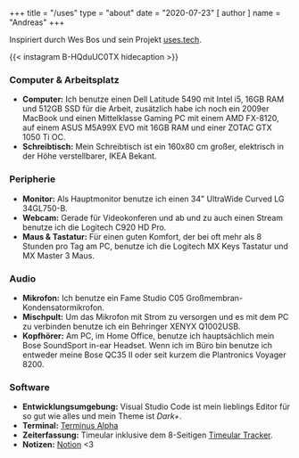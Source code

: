 +++
title = "/uses"
type = "about"
date = "2020-07-23"
[ author ]
  name = "Andreas"
+++

Inspiriert durch Wes Bos und sein Projekt [uses.tech](https://uses.tech).

{{< instagram B-HQduUC0TX hidecaption >}}

### Computer & Arbeitsplatz
- **Computer:** Ich benutze einen Dell Latitude 5490 mit Intel i5, 16GB RAM und 512GB SSD für die Arbeit, zusätzlich habe ich noch ein 2009er MacBook und einen Mittelklasse Gaming PC mit einem AMD FX-8120, auf einem ASUS M5A99X EVO mit 16GB RAM und einer ZOTAC GTX 1050 Ti OC.
- **Schreibtisch:** Mein Schreibtisch ist ein 160x80 cm großer, elektrisch in der Höhe verstellbarer, IKEA Bekant.

### Peripherie
- **Monitor:** Als Hauptmonitor benutze ich einen 34" UltraWide Curved LG 34GL750-B.
- **Webcam:** Gerade für Videokonferen und ab und zu auch einen Stream benutze ich die Logitech C920 HD Pro.
- **Maus & Tastatur:** Für einen guten Komfort, der bei oft mehr als 8 Stunden pro Tag am PC, benutze ich die Logitech MX Keys Tastatur und MX Master 3 Maus.

### Audio
- **Mikrofon:** Ich benutze ein Fame Studio C05 Großmembran-Kondensatormikrofon.
- **Mischpult:** Um das Mikrofon mit Strom zu versorgen und es mit dem PC zu verbinden benutze ich ein Behringer XENYX Q1002USB.
- **Kopfhörer:** Am PC, im Home Office, benutze ich hauptsächlich mein Bose SoundSport in-ear Headset. Wenn ich im Büro bin benutze ich entweder meine Bose QC35 II oder seit kurzem die Plantronics Voyager 8200.

### Software
- **Entwicklungsumgebung:** Visual Studio Code ist mein lieblings Editor für so gut wie alles und mein Theme ist _Dark+_.
- **Terminal:** [Terminus Alpha](https://github.com/Eugeny/terminus)
- **Zeiterfassung:** Timeular inklusive dem 8-Seitigen [Timeular Tracker](https://timeular.com/product/tracker/).
- **Notizen:** [Notion](https://www.notion.so) <3
